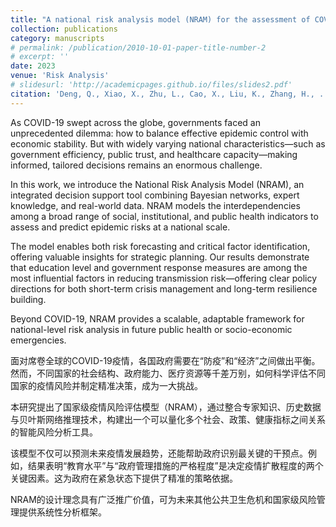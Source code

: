 ```yaml
---
title: "A national risk analysis model (NRAM) for the assessment of COVID‐19 epidemic"
collection: publications
category: manuscripts
# permalink: /publication/2010-10-01-paper-title-number-2
# excerpt: ''
date: 2023
venue: 'Risk Analysis'
# slidesurl: 'http://academicpages.github.io/files/slides2.pdf'
citation: 'Deng, Q., Xiao, X., Zhu, L., Cao, X., Liu, K., Zhang, H., ... & Liu, Y. (2023). A national risk analysis model (NRAM) for the assessment of COVID‐19 epidemic. Risk Analysis, 43(10), 1946-1961.'
---
```


As COVID-19 swept across the globe, governments faced an unprecedented dilemma: how to balance effective epidemic control with economic stability. But with widely varying national characteristics—such as government efficiency, public trust, and healthcare capacity—making informed, tailored decisions remains an enormous challenge.

In this work, we introduce the National Risk Analysis Model (NRAM), an integrated decision support tool combining Bayesian networks, expert knowledge, and real-world data. NRAM models the interdependencies among a broad range of social, institutional, and public health indicators to assess and predict epidemic risks at a national scale.

The model enables both risk forecasting and critical factor identification, offering valuable insights for strategic planning. Our results demonstrate that education level and government response measures are among the most influential factors in reducing transmission risk—offering clear policy directions for both short-term crisis management and long-term resilience building.

Beyond COVID-19, NRAM provides a scalable, adaptable framework for national-level risk analysis in future public health or socio-economic emergencies.


面对席卷全球的COVID-19疫情，各国政府需要在“防疫”和“经济”之间做出平衡。然而，不同国家的社会结构、政府能力、医疗资源等千差万别，如何科学评估不同国家的疫情风险并制定精准决策，成为一大挑战。

本研究提出了国家级疫情风险评估模型（NRAM），通过整合专家知识、历史数据与贝叶斯网络推理技术，构建出一个可以量化多个社会、政策、健康指标之间关系的智能风险分析工具。

该模型不仅可以预测未来疫情发展趋势，还能帮助政府识别最关键的干预点。例如，结果表明“教育水平”与“政府管理措施的严格程度”是决定疫情扩散程度的两个关键因素。这为政府在紧急状态下提供了精准的策略依据。

NRAM的设计理念具有广泛推广价值，可为未来其他公共卫生危机和国家级风险管理提供系统性分析框架。